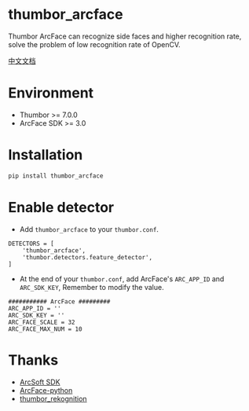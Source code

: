 # thumbor_arcface
Thumbor ArcFace can recognize side faces and higher recognition rate, solve the problem of low recognition rate of OpenCV.

[中文文档](https://github.com/lanrenwo/thumbor_arcface/blob/master/README-osc.md)

# Environment
- Thumbor >= 7.0.0
- ArcFace SDK >= 3.0

# Installation
```bash
pip install thumbor_arcface
```
# Enable detector
- Add `thumbor_arcface` to your `thumbor.conf`.
```
DETECTORS = [
    'thumbor_arcface',
    'thumbor.detectors.feature_detector',
]
```
- At the end of your `thumbor.conf`, add ArcFace's `ARC_APP_ID` and `ARC_SDK_KEY`, Remember to modify the value.
```
########### ArcFace #########
ARC_APP_ID = ''
ARC_SDK_KEY = ''
ARC_FACE_SCALE = 32
ARC_FACE_MAX_NUM = 10
```
# Thanks
- [ArcSoft SDK](https://ai.arcsoft.com.cn/)
- [ArcFace-python](https://github.com/tensorflower/ArcFace-python)
- [thumbor_rekognition](https://github.com/yu-liang-kono/thumbor_rekognition)